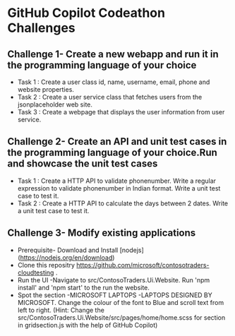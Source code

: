 # GitHub Copilot Codeathon Challenges

## Challenge 1- Create a new webapp and run it in the programming language of your choice
- Task 1 : Create a user class id, name, username, email, phone and website properties.
- Task 2 : Create a user service class that fetches users from the jsonplaceholder web site.
- Task 3 : Create a webpage that displays the user information from user service.

## Challenge 2- Create an API and unit test cases in the programming language of your choice.Run and showcase the unit test cases 
- Task 1 : Create a HTTP API to validate phonenumber. Write a regular expression to validate phonenumber in Indian format. Write a unit test case to  test it.
- Task 2 : Create a HTTP API to calculate the days between 2 dates. Write a unit test case to  test it.

## Challenge 3- Modify existing applications
- Prerequisite- Download and Install [nodejs] (https://nodejs.org/en/download)
- Clone this repositry https://github.com/microsoft/contosotraders-cloudtesting	. 
- Run the UI -Navigate to src/ContosoTraders.Ui.Website. Run 'npm install' and 'npm start' to the run the website.
- Spot the section -MICROSOFT LAPTOPS -LAPTOPS DESIGNED BY MICROSOFT. Change the colour of the font to Blue and scroll text from left to right. (Hint: Change the src/ContosoTraders.Ui.Website/src/pages/home/home.scss for section in  gridsection.js with the help of GitHub Copilot)






